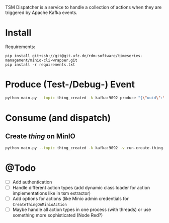 TSM Dispatcher is a service to handle a collection of actions when they are triggered by Apache Kafka events.

# Install

Requirements:
```
pip install git+ssh://git@git.ufz.de/rdm-software/timeseries-management/minio-cli-wrapper.git
pip install -r requirements.txt
```

# Produce (Test-/Debug-) Event

```bash
python main.py --topic thing_created -k kafka:9092 produce "{\"uuid\":\"057d8bba-40b3-11ec-a337-125e5a40a845\",\"name\":\"Axel F.\"}"
```

# Consume (and dispatch)

## Create *thing* on MinIO
```bash
python main.py --topic thing_created -k kafka:9092 -v run-create-thing-on-minio-action-service
```

# @Todo

- [ ] Add authentication
- [ ] Handle different action types (add dynamic class loader for action
      implementations like in tsm extractor)
- [ ] Add options for actions (like Minio admin credentials for
      `CreateThingOnMinioAction`
- [ ] Maybe handle all action types in one process (with threads) or use
      something more sophisticated (Node Red?)

